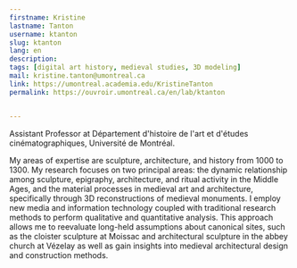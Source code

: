 ```yaml
---
firstname: Kristine
lastname: Tanton
username: ktanton
slug: ktanton
lang: en
description: 
tags: [digital art history, medieval studies, 3D modeling]
mail: kristine.tanton@umontreal.ca
link: https://umontreal.academia.edu/KristineTanton
permalink: https://ouvroir.umontreal.ca/en/lab/ktanton


---
```


Assistant Professor at Département d'histoire de l'art et d'études cinématographiques, Université de Montréal.

My areas of expertise are sculpture, architecture, and history from 1000 to 1300. My research focuses on two principal areas: the dynamic  relationship among sculpture, epigraphy, architecture, and ritual  activity in the Middle Ages, and the material processes in medieval art  and architecture, specifically through 3D reconstructions of medieval  monuments. I employ new media and information technology coupled with  traditional research methods to perform qualitative and quantitative  analysis. This approach allows me to reevaluate long-held assumptions  about canonical sites, such as the cloister sculpture at Moissac and  architectural sculpture in the abbey church at Vézelay as well as gain  insights into medieval architectural design and construction methods.
